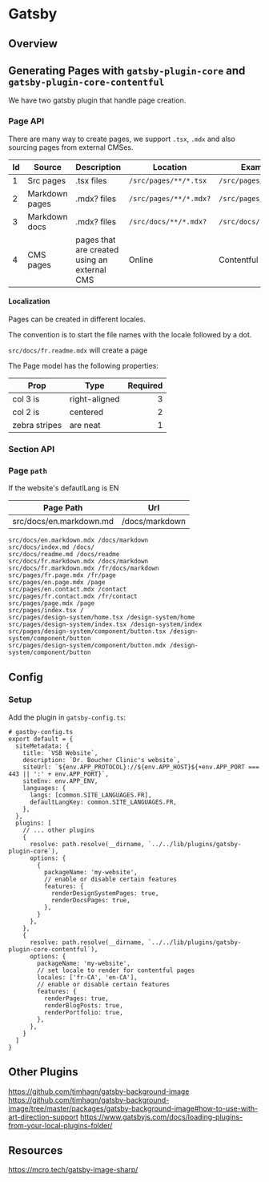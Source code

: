 # Gatsby

## Overview

## Generating Pages with `gatsby-plugin-core` and `gatsby-plugin-core-contentful`

We have two gatsby plugin that handle page creation.

### Page API

There are many way to create pages, we support `.tsx`, `.mdx` and also sourcing
pages from external CMSes.

| Id  | Source         | Description                                  | Location               | Example               |
| --- | -------------- | -------------------------------------------- | ---------------------- | --------------------- |
| 1   | Src pages      | .tsx files                                   | `/src/pages/**/*.tsx`  | `/src/pages/404.tsx`  |
| 2   | Markdown pages | .mdx? files                                  | `/src/pages/**/*.mdx?` | `/src/pages/404.mdx`  |
| 3   | Markdown docs  | .mdx? files                                  | `/src/docs/**/*.mdx?`  | `/src/docs/readme.md` |
| 4   | CMS pages      | pages that are created using an external CMS | Online                 | Contentful page       |

#### Localization

Pages can be created in different locales.

The convention is to start the file names with the locale followed by a dot.

`src/docs/fr.readme.mdx` will create a page

The Page model has the following properties:

| Prop          | Type          | Required |
| ------------- | ------------- | -------: |
| col 3 is      | right-aligned |        3 |
| col 2 is      | centered      |        2 |
| zebra stripes | are neat      |        1 |

### Section API

### Page `path`

If the website's defautlLang is EN

| Page Path               | Url            |
| ----------------------- | -------------- |
| src/docs/en.markdown.md | /docs/markdown |

```
src/docs/en.markdown.mdx /docs/markdown
src/docs/index.md /docs/
src/docs/readme.md /docs/readme
src/docs/fr.markdown.mdx /docs/markdown
src/docs/fr.markdown.mdx /fr/docs/markdown
src/pages/fr.page.mdx /fr/page
src/pages/en.page.mdx /page
src/pages/en.contact.mdx /contact
src/pages/fr.contact.mdx /fr/contact
src/pages/page.mdx /page
src/pages/index.tsx /
src/pages/design-system/home.tsx /design-system/home
src/pages/design-system/index.tsx /design-system/index
src/pages/design-system/component/button.tsx /design-system/component/button
src/pages/design-system/component/button.mdx /design-system/component/button
```

## Config

### Setup

Add the plugin in `gatsby-config.ts`:

```tsx
# gastby-config.ts
export default = {
  siteMetadata: {
    title: `VSB Website`,
    description: `Dr. Boucher Clinic's website`,
    siteUrl: `${env.APP_PROTOCOL}://${env.APP_HOST}${+env.APP_PORT === 443 || ':' + env.APP_PORT}`,
    siteEnv: env.APP_ENV,
    languages: {
      langs: [common.SITE_LANGUAGES.FR],
      defaultLangKey: common.SITE_LANGUAGES.FR,
    },
  },
  plugins: [
    // ... other plugins
    {
      resolve: path.resolve(__dirname, `../../lib/plugins/gatsby-plugin-core`),
      options: {
        {
          packageName: 'my-website',
          // enable or disable certain features
          features: {
            renderDesignSystemPages: true,
            renderDocsPages: true,
          },
        }
      },
    },
    {
      resolve: path.resolve(__dirname, `../../lib/plugins/gatsby-plugin-core-contentful`),
      options: {
        packageName: 'my-website',
        // set locale to render for contentful pages
        locales: ['fr-CA', 'en-CA'],
        // enable or disable certain features
        features: {
          renderPages: true,
          renderBlogPosts: true,
          renderPortfolio: true,
        },
      },
    }
  ]
}

```

## Other Plugins

https://github.com/timhagn/gatsby-background-image
https://github.com/timhagn/gatsby-background-image/tree/master/packages/gatsby-background-image#how-to-use-with-art-direction-support
https://www.gatsbyjs.com/docs/loading-plugins-from-your-local-plugins-folder/

## Resources

https://mcro.tech/gatsby-image-sharp/
